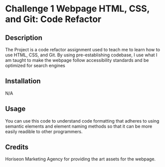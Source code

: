 
 # Challenge 1 Webpage HTML, CSS, and Git: Code Refactor

## Description

The Project is a code refactor assignment used to teach me to learn how to use HTML, CSS, and Git. By using pre-establishing codebase, I use what I am taught to make the webpage follow accessibility standards and be optimized for search engines


## Installation

N/A

## Usage
You can use this code to understand code formatting that adheres to using semantic elements and element naming methods so that it can be more easily readible to other programmers. 

## Credits
Horiseon Marketing Agency for providing the art assets for the webpage.